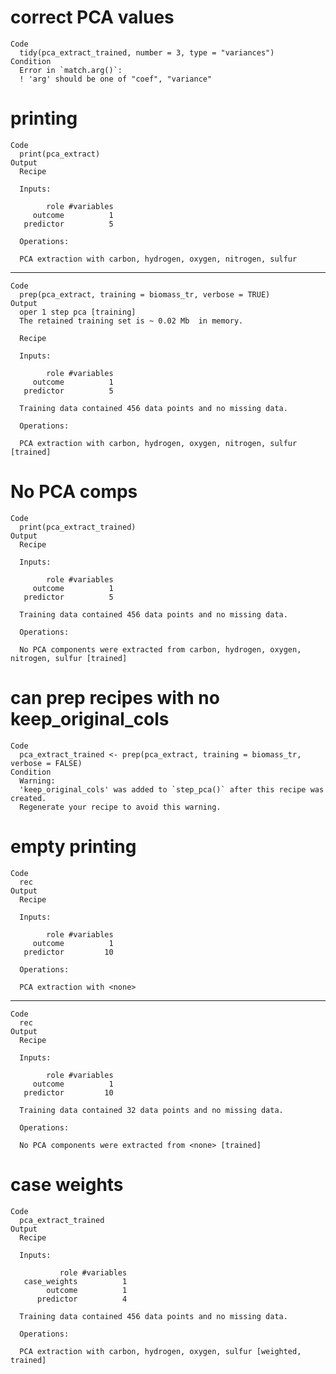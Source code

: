 # correct PCA values

    Code
      tidy(pca_extract_trained, number = 3, type = "variances")
    Condition
      Error in `match.arg()`:
      ! 'arg' should be one of "coef", "variance"

# printing

    Code
      print(pca_extract)
    Output
      Recipe
      
      Inputs:
      
            role #variables
         outcome          1
       predictor          5
      
      Operations:
      
      PCA extraction with carbon, hydrogen, oxygen, nitrogen, sulfur

---

    Code
      prep(pca_extract, training = biomass_tr, verbose = TRUE)
    Output
      oper 1 step pca [training] 
      The retained training set is ~ 0.02 Mb  in memory.
      
      Recipe
      
      Inputs:
      
            role #variables
         outcome          1
       predictor          5
      
      Training data contained 456 data points and no missing data.
      
      Operations:
      
      PCA extraction with carbon, hydrogen, oxygen, nitrogen, sulfur [trained]

# No PCA comps

    Code
      print(pca_extract_trained)
    Output
      Recipe
      
      Inputs:
      
            role #variables
         outcome          1
       predictor          5
      
      Training data contained 456 data points and no missing data.
      
      Operations:
      
      No PCA components were extracted from carbon, hydrogen, oxygen, nitrogen, sulfur [trained]

# can prep recipes with no keep_original_cols

    Code
      pca_extract_trained <- prep(pca_extract, training = biomass_tr, verbose = FALSE)
    Condition
      Warning:
      'keep_original_cols' was added to `step_pca()` after this recipe was created.
      Regenerate your recipe to avoid this warning.

# empty printing

    Code
      rec
    Output
      Recipe
      
      Inputs:
      
            role #variables
         outcome          1
       predictor         10
      
      Operations:
      
      PCA extraction with <none>

---

    Code
      rec
    Output
      Recipe
      
      Inputs:
      
            role #variables
         outcome          1
       predictor         10
      
      Training data contained 32 data points and no missing data.
      
      Operations:
      
      No PCA components were extracted from <none> [trained]

# case weights

    Code
      pca_extract_trained
    Output
      Recipe
      
      Inputs:
      
               role #variables
       case_weights          1
            outcome          1
          predictor          4
      
      Training data contained 456 data points and no missing data.
      
      Operations:
      
      PCA extraction with carbon, hydrogen, oxygen, sulfur [weighted, trained]

